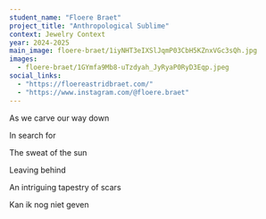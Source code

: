 ```yaml
---
student_name: "Floere Braet"
project_title: "Anthropological Sublime"
context: Jewelry Context
year: 2024-2025
main_image: floere-braet/1iyNHT3eIXSlJqmP03CbH5KZnxVGc3sQh.jpg
images:
  - floere-braet/1GYmfa9Mb8-uTzdyah_JyRyaP0RyD3Eqp.jpeg
social_links:
  - "https://floereastridbraet.com/"
  - "https://www.instagram.com/@floere.braet"
---
```

As we carve our way down 

In search for 

The sweat of the sun

Leaving behind

An intriguing tapestry of scars

Kan ik nog niet geven
